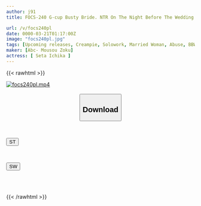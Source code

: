 ```yaml
---
author: j91
title: FOCS-240 G-cup Busty Bride. NTR On The Night Before The Wedding. A Risky Affair Experiment Entrusted To A Bad Friend. She Was Enjoying Continuous Creampie Sex In Secret. Ichika Seta

url: /v/focs240pl
date: 0000-03-21T01:17:00Z
image: "focs240pl.jpg"
tags: [Upcoming releases, Creampie, Solowork, Married Woman, Abuse, BBW, Cuckold	]
maker: [Abc- Mousou Zoku]
actress: [ Seta Ichika ]
---
```



{{< rawhtml >}}

<div class="video" data-videoid="pending_link.html">
    <a href="javascript:;">
        <img src="/v/focs240pl/focs240pl.jpg" width="WIDTH" height="HEIGHT" alt="focs240pl.mp4" loading="lazy">
    </a>
</div>

<script type="text/javascript" src="https://j91.asia/asset/on-demand-pend.js"></script>

<br>
  <link rel="stylesheet" href="https://j91.asia/asset/bs5.css">
  
  <center>
  <button class="btn btn-primary" type="button" data-bs-toggle="collapse" data-bs-target=".multi-collapse" aria-expanded="false" aria-controls="multiCollapseExample1 multiCollapseExample2"><h2>Download</h2></button></center>
</p>
<div class="row">
  <div class="col">
    <div class="collapse multi-collapse" id="multiCollapseExample1">
      <div class="card card-body">
	      	      <br>
<div class="buttons">  
<p><a href="https://j91.asia/pending_link.html" target="_blank"><button class="btn-hover color-3"><i class="fa fa-download"></i> ST</button></a></p></div>
    </div>
  </div>
</div>
  <div class="col">
    <div class="collapse multi-collapse" id="multiCollapseExample2">
      <div class="card card-body">
	      <br>
<div class="buttons">
<p><a href="https://j91.asia/pending_link.html" target="_blank"><button class="btn-hover color-2"><i class="fa fa-download"></i> SW</button></a></p></div>
<br><br>
      </div>
    </div>
  </div>
</div>

{{< /rawhtml >}}
